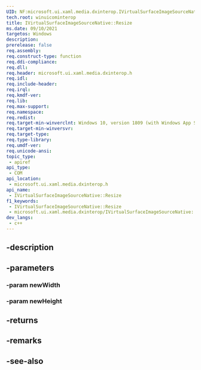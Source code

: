 ```yaml
---
UID: NF:microsoft.ui.xaml.media.dxinterop.IVirtualSurfaceImageSourceNative.Resize
tech.root: winuicominterop
title: IVirtualSurfaceImageSourceNative::Resize
ms.date: 09/10/2021
targetos: Windows
description: 
prerelease: false
req.assembly: 
req.construct-type: function
req.ddi-compliance: 
req.dll: 
req.header: microsoft.ui.xaml.media.dxinterop.h
req.idl: 
req.include-header: 
req.irql: 
req.kmdf-ver: 
req.lib: 
req.max-support: 
req.namespace: 
req.redist: 
req.target-min-winverclnt: Windows 10, version 1809 (with Windows App SDK 0.5 or later)
req.target-min-winversvr: 
req.target-type: 
req.type-library: 
req.umdf-ver: 
req.unicode-ansi: 
topic_type:
 - apiref
api_type:
 - COM
api_location:
 - microsoft.ui.xaml.media.dxinterop.h
api_name:
 - IVirtualSurfaceImageSourceNative::Resize
f1_keywords:
 - IVirtualSurfaceImageSourceNative::Resize
 - microsoft.ui.xaml.media.dxinterop/IVirtualSurfaceImageSourceNative::Resize
dev_langs:
 - c++
---
```


## -description

## -parameters

### -param newWidth

### -param newHeight

## -returns

## -remarks

## -see-also

